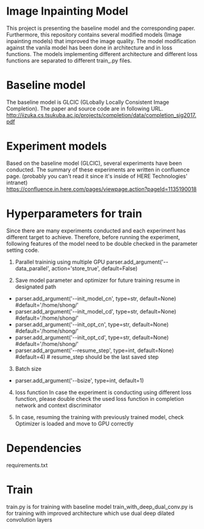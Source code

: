 # Image Inpainting Model
This project is presenting the baseline model and the corresponding paper. 
Furthermore, this repository contains several modified models (Image inpainting models) that improved the image quality. 
The model modification against the vanila model has been done in architecture and in loss functions. 
The models implementing different architecture and different loss functions are separated to different train_<XYZ>.py files. 


# Baseline model
The baseline model is GLCIC (GLobally Locally Consistent Image Completion). The paper and source code are in following URL. 
http://iizuka.cs.tsukuba.ac.jp/projects/completion/data/completion_sig2017.pdf


# Experiment models 
Based on the baseline model (GLCIC), several experiments have been conducted. The summary of these experiments are written in confluence page.
(probably you can't read it since it's inside of HERE Technologies' intranet)  
https://confluence.in.here.com/pages/viewpage.action?pageId=1135190018


# Hyperparameters for train
Since there are many experiments conducted and each experiment has different target to achieve. Therefore, before running the experiment, following features of the model need to be double checked in the parameter setting code.

1. Parallel traininig using multiple GPU 
parser.add_argument('--data_parallel', action='store_true', default=False)

2. Save model parameter and optimizer for future training resume in designated path
- parser.add_argument('--init_model_cn', type=str, default=None) #default='/home/shong/<path>'
- parser.add_argument('--init_model_cd', type=str, default=None) #default='/home/shong/<path>'
- parser.add_argument('--init_opt_cn', type=str, default=None) #default='/home/shong/<path>'
- parser.add_argument('--init_opt_cd', type=str, default=None) #default='/home/shong/<path>'
- parser.add_argument('--resume_step', type=int, default=None) #default=4) # resume_step should be the last saved step 

3. Batch size 
- parser.add_argument('--bsize', type=int, default=1)

4. loss function 
In case the experiment is conducting using different loss function, please double check the used loss function in completion network and context discriminator

5. In case, resuming the training with previously trained model, check Optimizer is loaded and move to GPU correctly
  
# Dependencies
  requirements.txt
  
# Train 
  train.py is for training with baseline model
  train_with_deep_dual_conv.py is for training with improved architecture which use dual deep dilated convolution layers
  
  
